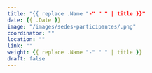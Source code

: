 ```yaml
---
title: "{{ replace .Name "-" " " | title }}"
date: {{ .Date }}
image: "/images/sedes-participantes/.png"
coordinator: "" 
location: ""
link: ""
weight: {{ replace .Name "-" " " | title }}
draft: false
---
```


